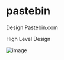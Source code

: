 # pastebin
Design Pastebin.com 

High Level Design

![image](https://user-images.githubusercontent.com/72304954/235353024-f3d6fef8-d3b5-49ba-9587-800a7574c63b.png)
